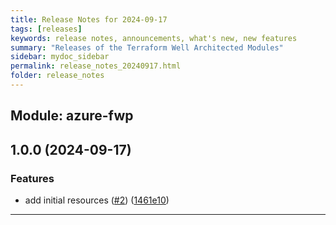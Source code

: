 ```yaml
---
title: Release Notes for 2024-09-17
tags: [releases]
keywords: release notes, announcements, what's new, new features
summary: "Releases of the Terraform Well Architected Modules"
sidebar: mydoc_sidebar
permalink: release_notes_20240917.html
folder: release_notes
---
```


## Module: azure-fwp
## 1.0.0 (2024-09-17)


### Features

* add initial resources ([#2](https://github.com/CloudNationHQ/terraform-azure-fwp/releases/tag/v1.0.0)) ([1461e10](https://github.com/CloudNationHQ/terraform-azure-fwp/commit/1461e1018c92d3d35688e1457f9ba5c11e7a8829))

---

